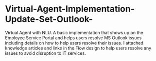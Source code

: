 # Virtual-Agent-Implementation-Update-Set-Outlook-

Virtual Agent with NLU. A basic implementation that shows up on the Employee Service Portal and helps users resolve MS Outlook issues including details on how to help users resolve their issues. I attached knowledge articles and links in the Flow design to help users resolve any issues to avoid disruption to IT services. 
